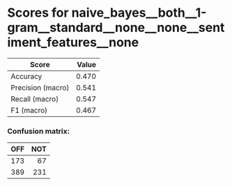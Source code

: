 # Scores for naive_bayes__both__1-gram__standard__none__none__sentiment_features__none
|      Score      |Value|
|-----------------|----:|
|Accuracy         |0.470|
|Precision (macro)|0.541|
|Recall (macro)   |0.547|
|F1 (macro)       |0.467|

### Confusion matrix:
|OFF|NOT|
|--:|--:|
|173| 67|
|389|231|
